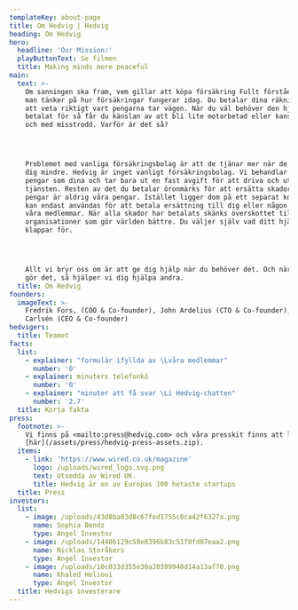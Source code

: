 ```yaml
---
templateKey: about-page
title: Om Hedvig | Hedvig
heading: Om Hedvig
hero:
  headline: 'Our Mission:'
  playButtonText: Se filmen
  title: Making minds more peaceful
main:
  text: >-
    Om sanningen ska fram, vem gillar att köpa försäkring Fullt förståeligt om
    man tänker på hur försäkringar fungerar idag. Du betalar dina räkningar utan
    att veta riktigt vart pengarna tar vägen. När du väl behöver den hjälp du
    betalat för så får du känslan av att bli lite motarbetad eller kanske till
    och med misstrodd. Varför är det så?




    Problemet med vanliga försäkringsbolag är att de tjänar mer när de betalar
    dig mindre. Hedvig är inget vanligt försäkringsbolag. Vi behandlar dina
    pengar som dina och tar bara ut en fast avgift för att driva och utveckla
    tjänsten. Resten av det du betalar öronmärks för att ersätta skador. Dina
    pengar är aldrig våra pengar. Istället ligger dom på ett separat konto och
    kan endast användas för att betala ersättning till dig eller någon annan av
    våra medlemmar. När alla skador har betalats skänks överskottet till
    organisationer som gör världen bättre. Du väljer själv vad ditt hjärta
    klappar för.




    Allt vi bryr oss om är att ge dig hjälp när du behöver det. Och när du inte
    gör det, så hjälper vi dig hjälpa andra.
  title: Om Hedvig
founders:
  imageText: >-
    Fredrik Fors, (COO & Co-founder), John Ardelius (CTO & Co-founder), Lucas
    Carlsén (CEO & Co-founder)
hedvigers:
  title: Teamet
facts:
  list:
    - explainer: "formulär ifyllda av \Lvåra medlemmar"
      number: '0'
    - explainer: minuters telefonkö
      number: '0'
    - explainer: "minuter att få svar \Li Hedvig-chatten"
      number: '2.7'
  title: Korta fakta
press:
  footnote: >-
    Vi finns på <mailto:press@hedvig.com> och våra presskit finns att ladda ner
    [här](/assets/press/hedvig-press-assets.zip).
  items:
    - link: 'https://www.wired.co.uk/magazine'
      logo: /uploads/wired_logo.svg.png
      text: Utsedda av Wired UK.
      title: Hedvig är en av Europas 100 hetaste startups
  title: Press
investors:
  list:
    - image: /uploads/43d8ba03d8c67fed1755c0ca42f6327a.png
      name: Sophia Bendz
      type: Angel Investor
    - image: /uploads/1440b129c58e8396b83c51f9fd07eaa2.png
      name: Nicklas Storåkers
      type: Angel Investor
    - image: /uploads/10c033d355e30a20399948d14a13af70.png
      name: Khaled Helioui
      type: Angel Investor
  title: Hedvigs investerare
---
```

